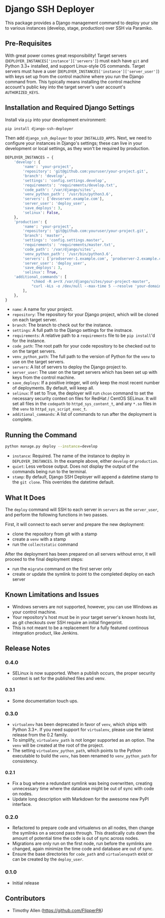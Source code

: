 # Django SSH Deployer

This package provides a Django management command to deploy your site to various instances (develop, stage, production) over SSH via Paramiko.

## Pre-Requisites

With great power comes great responsibility! Target servers (`DEPLOYER_INSTANCES['instance']['servers']`) must each have `git` and Python 3.3+ installed, and support Linux-style OS commands. Target servers must have a user (`DEPLOYER_INSTANCES['instance']['server_user']`) with keys set up from the control machine where you run the Django command from. This typically means installing the control machine account's public key into the target server's user account's `AUTHORIZED_KEYS`.

## Installation and Required Django Settings

Install via `pip` into your development environment:

```bash
pip install django-ssh-deployer
```

Then add `django_ssh_deployer` to your `INSTALLED_APPS`. Next, we need to configure your instances in Django's settings; these can live in your development or local settings, as they won't be required by production.

```python
DEPLOYER_INSTANCES = {
    'develop': {
        'name': 'your-project',
        'repository': 'git@github.com:youruser/your-project.git',
        'branch': 'develop',
        'settings': 'config.settings.develop',
        'requirements': 'requirements/develop.txt',
        'code_path': '/var/django/sites',
        'venv_python_path': '/usr/bin/python3.6',
        'servers': ['devserver.example.com'],
        'server_user': 'deploy_user',
        'save_deploys': 3,
        'selinux': False,
    },
    'production': {
        'name': 'your-project',
        'repository': 'git@github.com:youruser/your-project.git',
        'branch': 'master',
        'settings': 'config.settings.master',
        'requirements': 'requirements/master.txt',
        'code_path': '/var/django/sites',
        'venv_python_path': '/usr/bin/python3.6',
        'servers': ['prodserver-1.example.com', 'prodserver-2.example.com'],
        'server_user': 'deploy_user',
        'save_deploys': 3,
        'selinux': True,
	'additional_commands': [
            "chmod -R a+rX /var/django/sites/your-project-master",
            "curl -kLs -o /dev/null --max-time 5 --resolve 'your-domain.com:443:127.0.0.1' https://your-domain.com/",
        ],
    },
}
```

* `name`: A name for your project.
* `repository`: The repository for your Django project, which will be cloned on each target server.
* `branch`: The branch to check out for the instance.
* `settings`: A full path to the Django settings for the instnace.
* `requirements`: A relative path to a `requirements` file to be `pip install`'d for the instance.
* `code_path`: The root path for your code repository to be checked out to on the target servers.
* `venv_python_path`: The full path to the version of Python for the `venv` to use on the target servers.
* `servers`: A list of servers to deploy the Django project to.
* `server_user`: The user on the target servers which has been set up with keys from the control machine.
* `save_deploys`: If a positive integer, will only keep the most recent number of deployments. By default, will keep all.
* `selinux`: If set to True, the deployer will run `chcon` command to set the necessary security context on files for RedHat / CentOS SELinux. It will set all files in the `codepath` to `httpd_sys_content_t`, and any `*.so` files in the `venv` to `httpd_sys_script_exec_t`.
* `additional_commands`: A list of commands to run after the deployment is complete.

## Running the Command

```bash
python manage.py deploy --instance=develop
```

* `instance`: Required. The name of the instance to deploy in `DEPLOYER_INSTANCES`. In the example above, either `develop` or `production`.
* `quiet`: Less verbose output. Does not display the output of the commands being run to the terminal.
* `stamp`: By default, Django SSH Deployer will append a datetime stamp to the `git clone`. This overrides the datetime default.

## What It Does

The `deploy` command will SSH to each server in `servers` as the `server_user`, and perform the following functions in two passes.

First, it will connect to each server and prepare the new deployment:

* clone the repository from git with a stamp
* create a `venv` with a stamp
* run the `collectstatic` command

After the deployment has been prepared on all servers without error, it will proceed to the final deployment steps:

* run the `migrate` command on the first server only
* create or update the symlink to point to the completed deploy on each server

## Known Limitations and Issues

* Windows servers are not supported, however, you can use Windows as your control machine.
* Your repository's host must be in your target server's known hosts list, as git checkouts over SSH require an initial fingerprint.
* This is not meant to be a replacement for a fully featured continous integration product, like Jenkins.

## Release Notes

### 0.4.0

* SELinux is now supported. When a publish occurs, the proper security context is set for the published files and venv.

#### 0.3.1

* Some documentation touch ups.

### 0.3.0

* `virtualenv` has been deprecated in favor of `venv`, which ships with Python 3.3+. If you need support for `virtualenv`, please use the latest release from the 0.2 family.
* To simplify, `virtualenv_path` is not longer supported as an option. The `venv` will be created at the root of the project.
* The setting `virtualenv_python_path`, which points to the Python executable to build the `venv`, has been renamed to `venv_python_path` for consistency.

#### 0.2.1

* Fix a bug where a redundant symlink was being overwritten, creating unnecessary time where the database might be out of sync with code on nodes.
* Update long description with Markdown for the awesome new PyPI interface.

### 0.2.0

* Refactored to prepare code and virtualenvs on all nodes, then change the symlinks on a second pass through. This drastically cuts down the amount of potential time the code is out of sync across nodes.
* Migrations are only run on the first node, run before the symlinks are changed, again minimize the time code and database are out of sync.
* Ensure the base directories for `code_path` and `virtualenvpath` exist or can be created by the `deploy_user`.

### 0.1.0

* Initial release

## Contributors

* Timothy Allen (https://github.com/FlipperPA)
